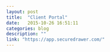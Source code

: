 ```yaml
---
layout: post
title:  "Client Portal"
date:   2015-10-26 16:51:11
categories: blog
description: ""
link: "https://app.securedrawer.com/"
---
```

